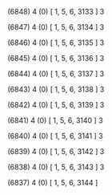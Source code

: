 (6848) 4 (0) [ 1, 5, 6, 3133 ] 3 


(6847) 4 (0) [ 1, 5, 6, 3134 ] 3 


(6846) 4 (0) [ 1, 5, 6, 3135 ] 3 


(6845) 4 (0) [ 1, 5, 6, 3136 ] 3 


(6844) 4 (0) [ 1, 5, 6, 3137 ] 3 


(6843) 4 (0) [ 1, 5, 6, 3138 ] 3 


(6842) 4 (0) [ 1, 5, 6, 3139 ] 3 


(6841) 4 (0) [ 1, 5, 6, 3140 ] 3 


(6840) 4 (0) [ 1, 5, 6, 3141 ] 3 


(6839) 4 (0) [ 1, 5, 6, 3142 ] 3 


(6838) 4 (0) [ 1, 5, 6, 3143 ] 3 


(6837) 4 (0) [ 1, 5, 6, 3144 ]  

